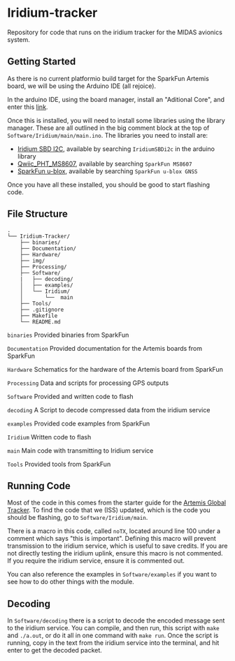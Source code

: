 # Iridium-tracker
Repository for code that runs on the iridium tracker for the MIDAS avionics system. 

## Getting Started
As there is no current platformio build target for the SparkFun Artemis board, we will be using the Arduino IDE (all rejoice).

In the arduino IDE, using the board manager, install an "Aditional Core", and enter this [link](https://raw.githubusercontent.com/sparkfun/Arduino_Apollo3/master/package_sparkfun_apollo3_index.json).

Once this is installed, you will need to install some libraries using the library manager. These are all outlined in the big comment block at the top of ```Software/Iridium/main/main.ino```. The libraries you need to install are:
- [Iridium SBD I2C](https://github.com/sparkfun/SparkFun_IridiumSBD_I2C_Arduino_Library), available by searching `IridiumSBDi2c` in the arduino library
- [Qwiic_PHT_MS8607](https://github.com/sparkfun/SparkFun_PHT_MS8607_Arduino_Library), available by searching `SparkFun MS8607`
- [SparkFun u-blox](https://github.com/sparkfun/SparkFun_u-blox_GNSS_Arduino_Library), available by searching `SparkFun u-blox GNSS`

Once you have all these installed, you should be good to start flashing code.

## File Structure
```
.
└── Iridium-Tracker/
    ├── binaries/
    ├── Documentation/
    ├── Hardware/
    ├── img/
    ├── Processing/
    ├── Software/
    |   ├── decoding/
    │   ├── examples/
    │   └── Iridium/
    │       └──  main
    ├── Tools/
    ├── .gitignore
    ├── Makefile
    └── README.md
```
`binaries` Provided binaries from SparkFun

`Documentation` Provided documentation for the Artemis boards from SparkFun

`Hardware` Schematics for the hardware of the Artemis board from SparkFun

`Processing` Data and scripts for processing GPS outputs

`Software` Provided and written code to flash

`decoding` A Script to decode compressed data from the iridium service

`examples` Provided code examples from SparkFun

`Iridium` Written code to flash

`main` Main code with transmitting to Iridium service

`Tools` Provided tools from SparkFun

## Running Code
Most of the code in this comes from the starter guide for the [Artemis Global Tracker](https://learn.sparkfun.com/tutorials/artemis-global-tracker-hookup-guide/artemis-global-tracker-arduino-examples). To find the code that we (ISS) updated, which is the code you should be flashing, go to ```Software/Iridium/main```. 

There is a macro in this code, called `noTX`, located around line 100 under a comment which says "this is important". Defining this macro will prevent transmission to the iridium service, which is useful to save credits. If you are not directly testing the iridium uplink, ensure this macro is not commented. If you require the iridium service, ensure it is commented out.

You can also reference the examples in `Software/examples` if you want to see how to do other things with the module.

## Decoding
In `Software/decoding` there is a script to decode the encoded message sent to the iridium service. You can compile, and then run, this script with `make` and `./a.out`, or do it all in one command with `make run`. Once the script is running, copy in the text from the iridium service into the terminal, and hit enter to get the decoded packet.
